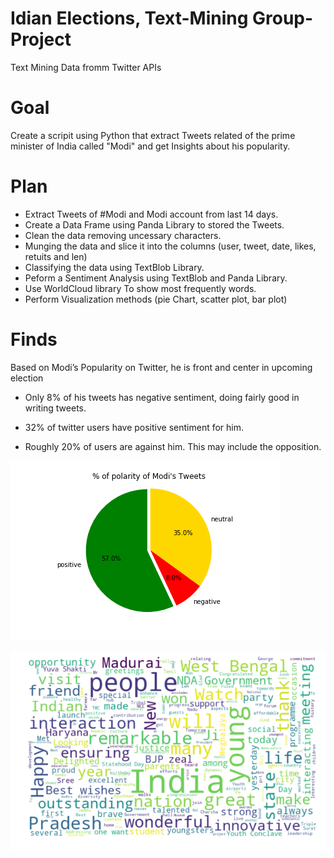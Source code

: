 # Idian Elections, Text-Mining Group-Project 
Text Mining Data fromm Twitter APIs

# Goal
Create a scripit using Python that extract Tweets related of the prime minister of India called "Modi"
and get Insights about his popularity. 

# Plan
- Extract Tweets of #Modi and Modi account from last 14 days.
- Create a Data Frame using Panda Library to stored the Tweets.
- Clean the data removing uncessary characters.
- Munging the data and slice it into the columns (user, tweet, date, likes, retuits and len)
- Classifying the data using TextBlob Library.
- Peform a Sentiment Analysis using  TextBlob and Panda Library.
- Use WorldCloud library To show most frequently words.
- Perform Visualization methods (pie Chart, scatter plot, bar plot)

# Finds
Based on Modi’s Popularity on Twitter, he is front and center in upcoming election

- Only 8% of his tweets has negative sentiment, doing fairly good in writing tweets.

- 32% of twitter users have positive sentiment for him.

- Roughly 20% of users are against him. This may include the opposition.

![x](Images/Polarity_of_Modi's_Tweets.png)


![x](Images/wordcloud.png)
